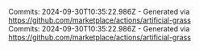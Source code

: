 Commits: 2024-09-30T10:35:22.986Z - Generated via https://github.com/marketplace/actions/artificial-grass
<br>
Commits: 2024-09-30T10:35:22.986Z - Generated via https://github.com/marketplace/actions/artificial-grass
<br>
